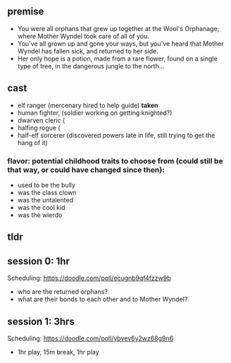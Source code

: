 ## premise
- You were all orphans that grew up together at the Wool's Orphanage, where Mother Wyndel took care of all of you. 
- You've all grown up and gone your ways, but you've heard that Mother Wyndel has fallen sick, and returned to her side. 
- Her only hope is a potion, made from a rare flower, found on a single type of tree, in the dangerous jungle to the north... 

## cast
- elf ranger (mercenary hired to help guide) **taken**
- human fighter, (soldier working on getting knighted?)
- dwarven cleric (
- halfing rogue (
- half-elf sorcerer (discovered powers late in life, still trying to get the hang of it)

### flavor: potential childhood traits to choose from (could still be that way, or could have changed since then):
- used to be the bully 
- was the class clown
- was the untalented
- was the cool kid
- was the wierdo

## tldr

## session 0: 1hr
Scheduling: https://doodle.com/poll/ecugnb9qf4fzzw9b
- who are the returned orphans?
- what are their bonds to each other and to Mother Wyndel?

## session 1: 3hrs
Scheduling: https://doodle.com/poll/ybvev6y2wz68g9n6
- 1hr play, 15m break, 1hr play
